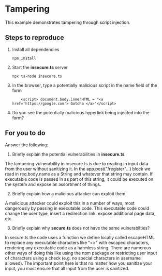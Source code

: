 # Tampering

This example demonstrates tampering through script injection.

## Steps to reproduce

1. Install all dependencies

    `npm install`

2. Start the **insecure.ts** server

    `npx ts-node insecure.ts`

3. In the browser, type a potentially malicious script in the name field of the form

    ```
        <script> document.body.innerHTML = "<a href='https://google.com'> Gotcha </a>"</script>
    ```

4. Do you see the potentially malicious hyperlink being injected into the form?

## For you to do

Answer the following:

1. Briefly explain the potential vulnerabilities in **insecure.ts**

The tampering vulnerability in insecure.ts is due to reading in input data from the user without sanitizing it. In the app.post("/register"...) block we read in req.body.name as a String and whatever that string may contain. If executable code is passed in as part of this string, it could be executed on the system and expose an assortment of things. 

2. Briefly explain how a malicious attacker can exploit them.

A malicious attacker could exploit this in a number of ways, most dangerously by passing in executable code. This executable code could change the user type, insert a redirection link, expose additional page data, etc. 

3. Briefly explain why **secure.ts** does not have the same vulnerabilties?

In secure.ts the code uses a function we define locally called escapeHTML to replace any executable characters like "<>" with escaped characters, rendering any executable code as a harmless string. There are numerous other ways of doing this like using the npm package or restricting user input of characters using a check (e.g. no special characters in username allowed). The important point here is that no matter how you sanitize your input, you must ensure that all input from the user is sanitized. 